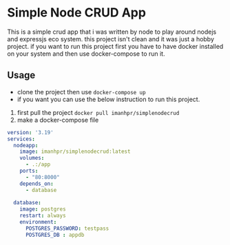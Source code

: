 # Simple Node CRUD App
This is a simple crud app that i was written by node to play around nodejs and expressjs eco system.
this project isn't clean and it was just a hobby project.
if you want to run this project first you have to have docker installed on your system and then use docker-compose to run it.

## Usage
- clone the project then use ```docker-compose up```
- if you want you can use the below instruction to run this project.
1. first pull the project ```docker pull imanhpr/simplenodecrud```
2. make a docker-compose file
```yml
version: '3.19'
services:
  nodeapp:
    image: imanhpr/simplenodecrud:latest
    volumes:
      - .:/app
    ports:
      - "80:8000"
    depends_on:
      - database
    
  database:
    image: postgres
    restart: always
    environment:
      POSTGRES_PASSWORD: testpass
      POSTGRES_DB : appdb
```
